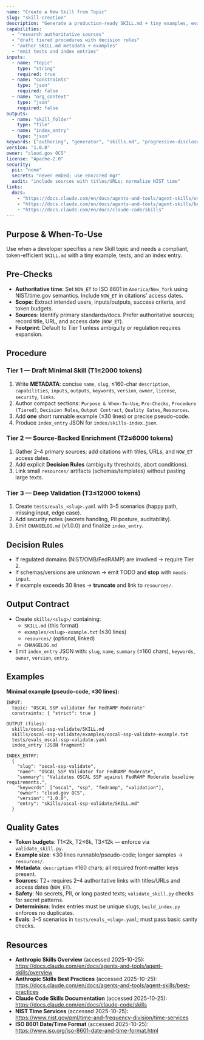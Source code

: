 ```yaml
---
name: "Create a New Skill from Topic"
slug: "skill-creation"
description: "Generate a production-ready SKILL.md + tiny examples, evals, and an index entry aligned to Anthropic Skills."
capabilities:
  - "research authoritative sources"
  - "draft tiered procedures with decision rules"
  - "author SKILL.md metadata + examples"
  - "emit tests and index entries"
inputs:
  - name: "topic"
    type: "string"
    required: true
  - name: "constraints"
    type: "json"
    required: false
  - name: "org_context"
    type: "json"
    required: false
outputs:
  - name: "skill_folder"
    type: "file"
  - name: "index_entry"
    type: "json"
keywords: ["authoring", "generator", "skills.md", "progressive-disclosure"]
version: "1.0.0"
owner: "cloud.gov OCS"
license: "Apache-2.0"
security:
  pii: "none"
  secrets: "never embed; use env/cred mgr"
  audit: "include sources with titles/URLs; normalize NIST time"
links:
  docs:
    - "https://docs.claude.com/en/docs/agents-and-tools/agent-skills/overview"
    - "https://docs.claude.com/en/docs/agents-and-tools/agent-skills/best-practices"
    - "https://docs.claude.com/en/docs/claude-code/skills"
---
```


## Purpose & When-To-Use
Use when a developer specifies a new Skill topic and needs a compliant, token-efficient `SKILL.md` with a tiny example, tests, and an index entry.

## Pre-Checks
- **Authoritative time**: Set `NOW_ET` to ISO 8601 in `America/New_York` using NIST/time.gov semantics. Include `NOW_ET` in citations’ access dates.
- **Scope**: Extract intended users, inputs/outputs, success criteria, and token budgets.
- **Sources**: Identify primary standards/docs. Prefer authoritative sources; record title, URL, and access date (`NOW_ET`).
- **Footprint**: Default to Tier 1 unless ambiguity or regulation requires expansion.

## Procedure
### Tier 1 — Draft Minimal Skill (T1≤2000 tokens)
1. Write **METADATA**: concise `name`, `slug`, ≤160-char `description`, `capabilities`, `inputs`, `outputs`, `keywords`, `version`, `owner`, `license`, `security`, `links`.
2. Author compact sections: `Purpose & When-To-Use`, `Pre-Checks`, `Procedure (Tiered)`, `Decision Rules`, `Output Contract`, `Quality Gates`, `Resources`.
3. Add **one** short runnable example (≤30 lines) or precise pseudo-code.
4. Produce `index_entry` JSON for `index/skills-index.json`.

### Tier 2 — Source-Backed Enrichment (T2≤6000 tokens)
1. Gather 2–4 primary sources; add citations with titles, URLs, and `NOW_ET` access dates.
2. Add explicit **Decision Rules** (ambiguity thresholds, abort conditions).
3. Link small `resources/` artifacts (schemas/templates) without pasting large texts.

### Tier 3 — Deep Validation (T3≤12000 tokens)
1. Create `tests/evals_<slug>.yaml` with 3–5 scenarios (happy path, missing input, edge case).
2. Add security notes (secrets handling, PII posture, auditability).
3. Emit `CHANGELOG.md` (v1.0.0) and finalize `index_entry`.

## Decision Rules
- If regulated domains (NIST/OMB/FedRAMP) are involved → require Tier 2.
- If schemas/versions are unknown → emit TODO and **stop** with `needs-input`.
- If example exceeds 30 lines → **truncate** and link to `resources/`.

## Output Contract
- Create `skills/<slug>/` containing:
  - `SKILL.md` (this format)
  - `examples/<slug>-example.txt` (≤30 lines)
  - `resources/` (optional, linked)
  - `CHANGELOG.md`
- Emit `index_entry` JSON with: `slug`, `name`, `summary` (≤160 chars), `keywords`, `owner`, `version`, `entry`.

## Examples
**Minimal example (pseudo-code, ≤30 lines):**
```text
INPUT:
  topic: "OSCAL SSP validator for FedRAMP Moderate"
  constraints: { "strict": true }

OUTPUT (files):
  skills/oscal-ssp-validate/SKILL.md
  skills/oscal-ssp-validate/examples/oscal-ssp-validate-example.txt
  tests/evals_oscal-ssp-validate.yaml
  index_entry (JSON fragment)

INDEX_ENTRY:
  {
    "slug": "oscal-ssp-validate",
    "name": "OSCAL SSP Validator for FedRAMP Moderate",
    "summary": "Validates OSCAL SSP against FedRAMP Moderate baseline requirements.",
    "keywords": ["oscal", "ssp", "fedramp", "validation"],
    "owner": "cloud.gov OCS",
    "version": "1.0.0",
    "entry": "skills/oscal-ssp-validate/SKILL.md"
  }
```

## Quality Gates
- **Token budgets**: T1≤2k, T2≤6k, T3≤12k — enforce via `validate_skill.py`.
- **Example size**: ≤30 lines runnable/pseudo-code; longer samples → `resources/`.
- **Metadata**: `description` ≤160 chars; all required front-matter keys present.
- **Sources**: T2+ requires 2–4 authoritative links with titles/URLs and access dates (`NOW_ET`).
- **Safety**: No secrets, PII, or long pasted texts; `validate_skill.py` checks for secret patterns.
- **Determinism**: Index entries must be unique slugs; `build_index.py` enforces no duplicates.
- **Evals**: 3–5 scenarios in `tests/evals_<slug>.yaml`; must pass basic sanity checks.

## Resources
- **Anthropic Skills Overview** (accessed 2025-10-25): https://docs.claude.com/en/docs/agents-and-tools/agent-skills/overview
- **Anthropic Skills Best Practices** (accessed 2025-10-25): https://docs.claude.com/en/docs/agents-and-tools/agent-skills/best-practices
- **Claude Code Skills Documentation** (accessed 2025-10-25): https://docs.claude.com/en/docs/claude-code/skills
- **NIST Time Services** (accessed 2025-10-25): https://www.nist.gov/pml/time-and-frequency-division/time-services
- **ISO 8601 Date/Time Format** (accessed 2025-10-25): https://www.iso.org/iso-8601-date-and-time-format.html
